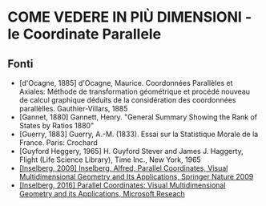 # COME VEDERE IN PIÙ DIMENSIONI - le Coordinate Parallele #

## Fonti ##

  - [d'Ocagne, 1885] d'Ocagne, Maurice. Coordonnées Parallèles et Axiales: Méthode de transformation géométrique et procédé nouveau de calcul graphique déduits de la considération des coordonnées parallèlles. Gauthier-Villars, 1885
  - [Gannet, 1880] Gannett, Henry. "General Summary Showing the Rank of States by Ratios 1880"
  - [Guerry, 1883] Guerry, A.-M. (1833). Essai sur la Statistique Morale de la France. Paris: Crochard
  - [Guyford Heggery, 1965] H. Guyford Stever and James J. Haggerty, Flight (Life Science Library), Time Inc., New York, 1965
  - [[Inselberg, 2009] Inselberg, Alfred, Parallel Coordinates, Visual Multidimensional Geometry and Its Applications, Springer Nature 2009](https://doi.org/10.1007/978-0-387-68628-8)
  - [[Inselberg, 2016] Parallel Coordinates: Visual Multidimensional Geometry and its Applications, Microsoft Reseach](https://www.youtube.com/watch?v=aTkzWEB14Lo)




